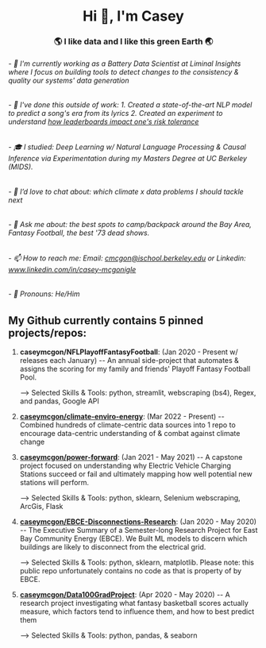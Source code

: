<h1 align="center">Hi 👋, I'm Casey</h1>
<h3 align="center">🌎 I like data and I like this green Earth 🌏</h3>

###### - 🔋 I'm currently working as a Battery Data Scientist at Liminal Insights where I focus on building tools to detect changes to the consistency & quality our systems' data generation
###### - 🔭 I've done this outside of work: 1. Created a state-of-the-art NLP model to predict a song's era from its lyrics 2. Created an experiment to understand [how leaderboards impact one's risk tolerance](https://docs.google.com/document/d/1SBxlMlpD1-fswTaecmRI94XVzROEGnFanJJ8W5-6COU/edit?usp=sharing) 
###### - 🎓 I studied: Deep Learning w/ Natural Language Processing & Causal Inference via Experimentation during my Masters Degree at UC Berkeley (MIDS).
###### - 👋 I’d love to chat about: which climate x data problems I should tackle next
###### - 💬 Ask me about: the best spots to camp/backpack around the Bay Area, Fantasy Football, the best '73 dead shows.
###### - 📫 How to reach me: Email: cmcgon@ischool.berkeley.edu or Linkedin: www.linkedin.com/in/casey-mcgonigle
###### - 👦 Pronouns: He/Him


## My Github currently contains 5 pinned projects/repos:

1. **caseymcgon/NFLPlayoffFantasyFootball**: (Jan 2020 - Present w/ releases each January) -- An annual side-project that automates & assigns the scoring for my family and friends' Playoff Fantasy Football Pool.
 
   --> Selected Skills & Tools: python, streamlit, webscraping (bs4), Regex, and pandas, Google API
2. **[caseymcgon/climate-enviro-energy](https://github.com/caseymcgon/climate-energy-data)**: (Mar 2022 - Present) -- Combined hundreds of climate-centric data sources into 1 repo to encourage data-centric understanding of & combat against climate change 

3. **[caseymcgon/power-forward](https://github.com/caseymcgon/power-forward)**: (Jan 2021 - May 2021) -- A capstone project focused on understanding why Electric Vehicle Charging Stations succeed or fail and ultimately mapping how well potential new stations will perform.

   --> Selected Skills & Tools: python, sklearn, Selenium webscraping, ArcGis, Flask

4. **[caseymcgon/EBCE-Disconnections-Research](https://github.com/caseymcgon/EBCE-Disconnections-Research)**: (Jan 2020 - May 2020) -- The Executive Summary of a Semester-long Research Project for East Bay Community Energy (EBCE). We Built ML models to discern which buildings are likely to disconnect from the electrical grid.

    --> Selected Skills & Tools: python, sklearn, matplotlib. Please note: this public repo unfortunately contains no code as that is property of by EBCE.

5. **[caseymcgon/Data100GradProject](https://github.com/caseymcgon/Data100GradProject)**: (Apr 2020 - May 2020) -- A research project investigating what fantasy basketball scores actually measure, which factors tend to influence them, and how to best predict them

   --> Selected Skills & Tools: python, pandas, & seaborn 




